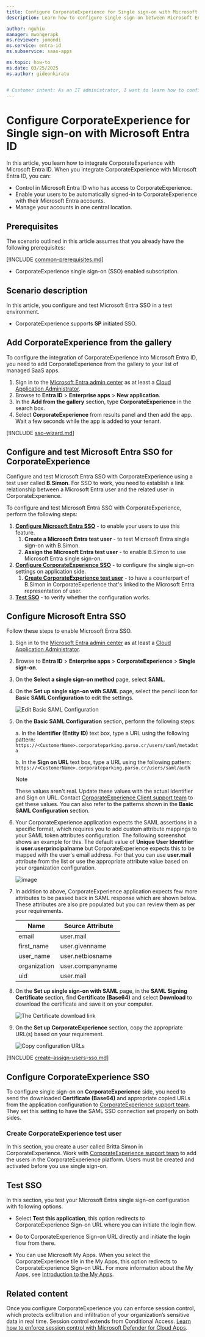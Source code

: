 ```yaml
---
title: Configure CorporateExperience for Single sign-on with Microsoft Entra ID
description: Learn how to configure single sign-on between Microsoft Entra ID and CorporateExperience.

author: nguhiu
manager: mwongerapk
ms.reviewer: jomondi
ms.service: entra-id
ms.subservice: saas-apps

ms.topic: how-to
ms.date: 03/25/2025
ms.author: gideonkiratu


# Customer intent: As an IT administrator, I want to learn how to configure single sign-on between Microsoft Entra ID and CorporateExperience so that I can control who has access to CorporateExperience, enable automatic sign-in with Microsoft Entra accounts, and manage my accounts in one central location.
---
```


# Configure CorporateExperience for Single sign-on with Microsoft Entra ID

In this article,  you learn how to integrate CorporateExperience with Microsoft Entra ID. When you integrate CorporateExperience with Microsoft Entra ID, you can:

* Control in Microsoft Entra ID who has access to CorporateExperience.
* Enable your users to be automatically signed-in to CorporateExperience with their Microsoft Entra accounts.
* Manage your accounts in one central location.

## Prerequisites

The scenario outlined in this article assumes that you already have the following prerequisites:

[!INCLUDE [common-prerequisites.md](~/identity/saas-apps/includes/common-prerequisites.md)]
* CorporateExperience single sign-on (SSO) enabled subscription.

## Scenario description

In this article,  you configure and test Microsoft Entra SSO in a test environment.

* CorporateExperience supports **SP** initiated SSO.

## Add CorporateExperience from the gallery

To configure the integration of CorporateExperience into Microsoft Entra ID, you need to add CorporateExperience from the gallery to your list of managed SaaS apps.

1. Sign in to the [Microsoft Entra admin center](https://entra.microsoft.com) as at least a [Cloud Application Administrator](~/identity/role-based-access-control/permissions-reference.md#cloud-application-administrator).
1. Browse to **Entra ID** > **Enterprise apps** > **New application**.
1. In the **Add from the gallery** section, type **CorporateExperience** in the search box.
1. Select **CorporateExperience** from results panel and then add the app. Wait a few seconds while the app is added to your tenant.

 [!INCLUDE [sso-wizard.md](~/identity/saas-apps/includes/sso-wizard.md)]

<a name='configure-and-test-azure-ad-sso-for-corporateexperience'></a>

## Configure and test Microsoft Entra SSO for CorporateExperience

Configure and test Microsoft Entra SSO with CorporateExperience using a test user called **B.Simon**. For SSO to work, you need to establish a link relationship between a Microsoft Entra user and the related user in CorporateExperience.

To configure and test Microsoft Entra SSO with CorporateExperience, perform the following steps:

1. **[Configure Microsoft Entra SSO](#configure-azure-ad-sso)** - to enable your users to use this feature.
    1. **Create a Microsoft Entra test user** - to test Microsoft Entra single sign-on with B.Simon.
    1. **Assign the Microsoft Entra test user** - to enable B.Simon to use Microsoft Entra single sign-on.
1. **[Configure CorporateExperience SSO](#configure-corporateexperience-sso)** - to configure the single sign-on settings on application side.
    1. **[Create CorporateExperience test user](#create-corporateexperience-test-user)** - to have a counterpart of B.Simon in CorporateExperience that's linked to the Microsoft Entra representation of user.
1. **[Test SSO](#test-sso)** - to verify whether the configuration works.

<a name='configure-azure-ad-sso'></a>

## Configure Microsoft Entra SSO

Follow these steps to enable Microsoft Entra SSO.

1. Sign in to the [Microsoft Entra admin center](https://entra.microsoft.com) as at least a [Cloud Application Administrator](~/identity/role-based-access-control/permissions-reference.md#cloud-application-administrator).
1. Browse to **Entra ID** > **Enterprise apps** > **CorporateExperience** > **Single sign-on**.
1. On the **Select a single sign-on method** page, select **SAML**.
1. On the **Set up single sign-on with SAML** page, select the pencil icon for **Basic SAML Configuration** to edit the settings.

   ![Edit Basic SAML Configuration](common/edit-urls.png)

1. On the **Basic SAML Configuration** section, perform the following steps: 

    a. In the **Identifier (Entity ID)** text box, type a URL using the following pattern:
    `https://<CustomerName>.corporateparking.parso.cr/users/saml/metadata`

	b. In the **Sign on URL** text box, type a URL using the following pattern:
    `https://<CustomerName>.corporateparking.parso.cr/users/saml/auth`

	> [!NOTE]
	> These values aren't real. Update these values with the actual Identifier and Sign on URL. Contact [CorporateExperience Client support team](mailto:support@parso.cr) to get these values. You can also refer to the patterns shown in the **Basic SAML Configuration** section.

1. Your CorporateExperience application expects the SAML assertions in a specific format, which requires you to add custom attribute mappings to your SAML token attributes configuration. The following screenshot shows an example for this. The default value of **Unique User Identifier** is **user.userprincipalname** but CorporateExperience expects this to be mapped with the user's email address. For that you can use **user.mail** attribute from the list or use the appropriate attribute value based on your organization configuration.

	![image](common/default-attributes.png)

1. In addition to above, CorporateExperience application expects few more attributes to be passed back in SAML response which are shown below. These attributes are also pre populated but you can review them as per your requirements.
	
	| Name | Source Attribute |
	| --------- | --------- |
	| email | user.mail |
	| first_name | user.givenname |
	| user_name | user.netbiosname |
	| organization | user.companyname |
	| uid | user.mail |

1. On the **Set up single sign-on with SAML** page, in the **SAML Signing Certificate** section,  find **Certificate (Base64)** and select **Download** to download the certificate and save it on your computer.

	![The Certificate download link](common/certificatebase64.png)

1. On the **Set up CorporateExperience** section, copy the appropriate URL(s) based on your requirement.

	![Copy configuration URLs](common/copy-configuration-urls.png)

<a name='create-an-azure-ad-test-user'></a>

[!INCLUDE [create-assign-users-sso.md](~/identity/saas-apps/includes/create-assign-users-sso.md)]

## Configure CorporateExperience SSO

To configure single sign-on on **CorporateExperience** side, you need to send the downloaded **Certificate (Base64)** and appropriate copied URLs from the application configuration to [CorporateExperience support team](mailto:support@parso.cr). They set this setting to have the SAML SSO connection set properly on both sides.

### Create CorporateExperience test user

In this section, you create a user called Britta Simon in CorporateExperience. Work with [CorporateExperience support team](mailto:support@parso.cr) to add the users in the CorporateExperience platform. Users must be created and activated before you use single sign-on.

## Test SSO 

In this section, you test your Microsoft Entra single sign-on configuration with following options. 

* Select **Test this application**, this option redirects to CorporateExperience Sign-on URL where you can initiate the login flow. 

* Go to CorporateExperience Sign-on URL directly and initiate the login flow from there.

* You can use Microsoft My Apps. When you select the CorporateExperience tile in the My Apps, this option redirects to CorporateExperience Sign-on URL. For more information about the My Apps, see [Introduction to the My Apps](https://support.microsoft.com/account-billing/sign-in-and-start-apps-from-the-my-apps-portal-2f3b1bae-0e5a-4a86-a33e-876fbd2a4510).

## Related content

Once you configure CorporateExperience you can enforce session control, which protects exfiltration and infiltration of your organization’s sensitive data in real time. Session control extends from Conditional Access. [Learn how to enforce session control with Microsoft Defender for Cloud Apps](/cloud-app-security/proxy-deployment-aad).
